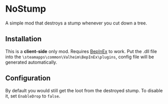 # NoStump
A simple mod that destroys a stump whenever you cut down a tree.

## Installation
This is a **client-side** only mod.
Requires [BepInEx](https://valheim.thunderstore.io/package/denikson/BepInExPack_Valheim/) to work. Put the .dll file into the `\steamapps\common\Valheim\BepInEx\plugins`, config file will be generated automatically.

## Configuration
By default you would still get the loot from the destroyed stump. To disable it, set `EnableDrop` to `false`.